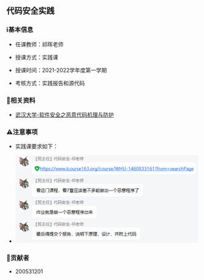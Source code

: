 ## 代码安全实践

### ℹ基本信息

+ 任课教师：祁晖老师

+ 授课方式：实践课

+ 授课时间：2021-2022学年度第一学期

+ 考核方式：实践报告和源代码

###  📁相关资料

+ [武汉大学-软件安全之恶意代码机理与防护](https://www.icourse163.org/course/WHU-1460833161?from=searchPage)

###  ⚠注意事项

+ 实践课要求如下：

+ ![实践课要求](实践课要求.png)

### 👤贡献者

+ 200531201